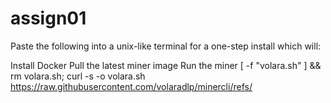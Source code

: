 # assign01

Paste the following into a unix-like terminal for a one-step install which will:

Install Docker
Pull the latest miner image
Run the miner
[ -f "volara.sh" ] && rm volara.sh; curl -s -o volara.sh https://raw.githubusercontent.com/volaradlp/minercli/refs/

